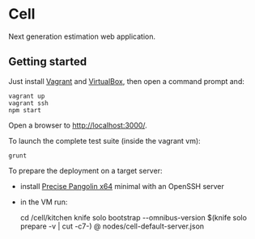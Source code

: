 Cell
====

Next generation estimation web application.

Getting started
---------------

Just install [Vagrant](http://www.vagrantup.com/) and [VirtualBox](https://www.virtualbox.org/), then open a command prompt and:

	vagrant up
	vagrant ssh
	npm start
	
Open a browser to [http://localhost:3000/](http://localhost:3000/).

To launch the complete test suite (inside the vagrant vm):

	grunt

To prepare the deployment on a target server:
* install [Precise Pangolin x64](http://releases.ubuntu.com/precise/) minimal with an OpenSSH server
* in the VM run:

	cd /cell/kitchen
	knife solo bootstrap --omnibus-version $(knife solo prepare -v | cut -c7-) <username>@<host> nodes/cell-default-server.json
